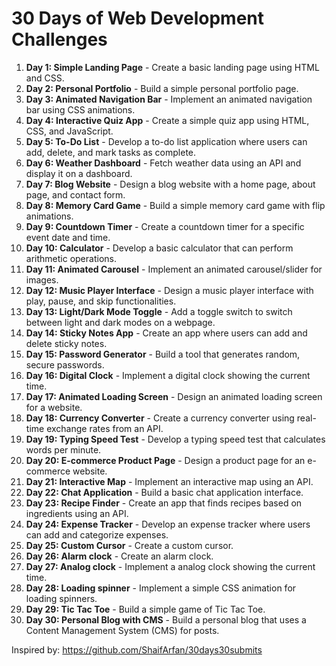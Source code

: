 # 30 Days of Web Development Challenges

1. **Day 1: Simple Landing Page** - Create a basic landing page using HTML and CSS.
2. **Day 2: Personal Portfolio** - Build a simple personal portfolio page.
3. **Day 3: Animated Navigation Bar** - Implement an animated navigation bar using CSS animations.
4. **Day 4: Interactive Quiz App** - Create a simple quiz app using HTML, CSS, and JavaScript.
5. **Day 5: To-Do List** - Develop a to-do list application where users can add, delete, and mark tasks as complete.
6. **Day 6: Weather Dashboard** - Fetch weather data using an API and display it on a dashboard.
7. **Day 7: Blog Website** - Design a blog website with a home page, about page, and contact form.
8. **Day 8: Memory Card Game** - Build a simple memory card game with flip animations.
9. **Day 9: Countdown Timer** - Create a countdown timer for a specific event date and time.
10. **Day 10: Calculator** - Develop a basic calculator that can perform arithmetic operations.
11. **Day 11: Animated Carousel** - Implement an animated carousel/slider for images.
12. **Day 12: Music Player Interface** - Design a music player interface with play, pause, and skip functionalities.
13. **Day 13: Light/Dark Mode Toggle** - Add a toggle switch to switch between light and dark modes on a webpage.
14. **Day 14: Sticky Notes App** - Create an app where users can add and delete sticky notes.
15. **Day 15: Password Generator** - Build a tool that generates random, secure passwords.
16. **Day 16: Digital Clock** - Implement a digital clock showing the current time.
17. **Day 17: Animated Loading Screen** - Design an animated loading screen for a website.
18. **Day 18: Currency Converter** - Create a currency converter using real-time exchange rates from an API.
19. **Day 19: Typing Speed Test** - Develop a typing speed test that calculates words per minute.
20. **Day 20: E-commerce Product Page** - Design a product page for an e-commerce website.
21. **Day 21: Interactive Map** - Implement an interactive map using an API.
22. **Day 22: Chat Application** - Build a basic chat application interface.
23. **Day 23: Recipe Finder** - Create an app that finds recipes based on ingredients using an API.
24. **Day 24: Expense Tracker** - Develop an expense tracker where users can add and categorize expenses.
25. **Day 25: Custom Cursor** - Create a custom cursor.
26. **Day 26: Alarm clock** - Create an alarm clock. 
27. **Day 27: Analog clock** - Implement a analog clock showing the current time.
28. **Day 28: Loading spinner** - Implement a simple CSS animation for loading spinners.
29. **Day 29: Tic Tac Toe** - Build a simple game of Tic Tac Toe.
30. **Day 30: Personal Blog with CMS** - Build a personal blog that uses a Content Management System (CMS) for posts.

Inspired by:
https://github.com/ShaifArfan/30days30submits